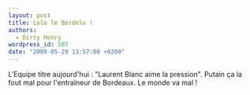 ```yaml
---
layout: post
title: Lolo le Bordelo !
authors:
  - Dirty Henry
wordpress_id: 507
date: "2009-05-29 13:57:00 +0200"
---
```


L'Equipe titre aujourd'hui : "Laurent Blanc aime la pression". Putain ça la fout
mal pour l'entraîneur de Bordeaux. Le monde va mal !
